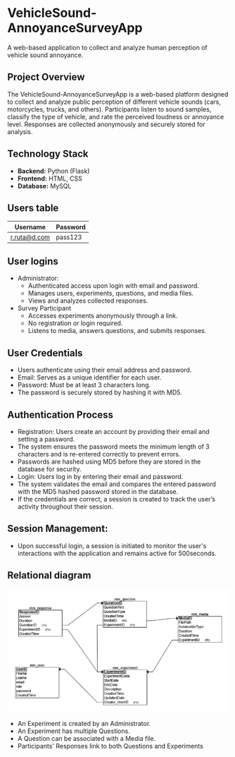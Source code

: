 
# VehicleSound-AnnoyanceSurveyApp

A web-based application to collect and analyze human perception of vehicle sound annoyance.

## Project Overview

The VehicleSound-AnnoyanceSurveyApp is a web-based platform designed to collect and analyze public perception of different vehicle sounds (cars, motorcycles, trucks, and others).
Participants listen to sound samples, classify the type of vehicle, and rate the perceived loudness or annoyance level. Responses are collected anonymously and securely stored for analysis.
## Technology Stack

- **Backend:** Python (Flask)
- **Frontend:** HTML, CSS
- **Database:** MySQL

## Users table

|Username |Password |
|---------|---------|
|r.ruta@d.com|pass123|

## User logins
- Administrator: 
    - Authenticated access upon login with email and password.
    - Manages users, experiments, questions, and media files.
    - Views and analyzes collected responses.
- Survey Participant
    - Accesses experiments anonymously through a link.
    - No registration or login required.
    - Listens to media, answers questions, and submits responses.


## User Credentials
- Users authenticate using their email address and password.
- Email: Serves as a unique identifier for each user.
- Password: Must be at least 3 characters long.
- The password is securely stored by hashing it with MD5.

## Authentication Process
- Registration: Users create an account by providing their email and setting a password.
- The system ensures the password meets the minimum length of 3 characters and is re-entered correctly to prevent errors.
- Passwords are hashed using MD5 before they are stored in the database for security.
- Login: Users log in by entering their email and password.
- The system validates the email and compares the entered password with the MD5 hashed password stored in the database.
- If the credentials are correct, a session is created to track the user’s activity throughout their session.
## Session Management:
- Upon successful login, a session is initiated to monitor the user's interactions with the application and remains active for 500seconds.

## Relational diagram
![alt text](images/relational_schema.png)

- An Experiment is created by an Administrator.
- An Experiment has multiple Questions.
- A Question can be associated with a Media file.
- Participants' Responses link to both Questions and Experiments
